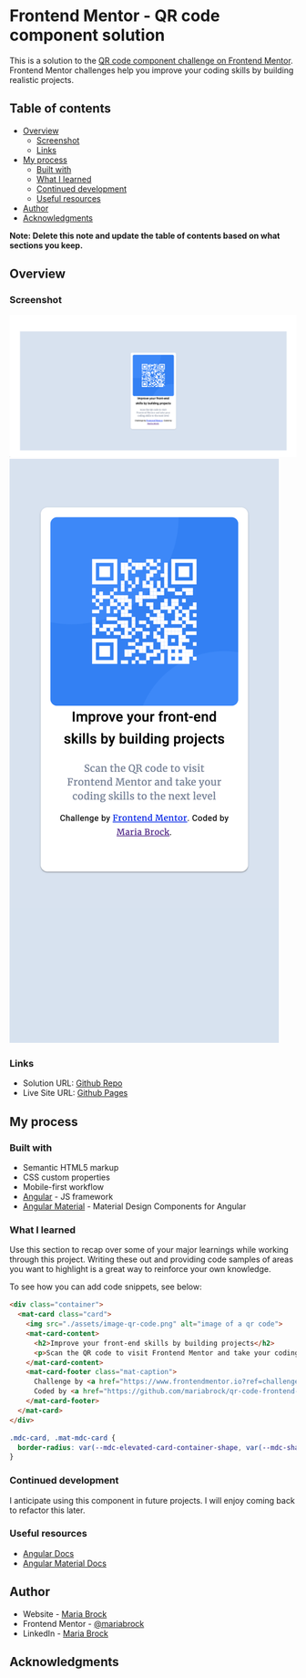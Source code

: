 # Frontend Mentor - QR code component solution

This is a solution to the [QR code component challenge on Frontend Mentor](https://www.frontendmentor.io/challenges/qr-code-component-iux_sIO_H). Frontend Mentor challenges help you improve your coding skills by building realistic projects.

## Table of contents

- [Overview](#overview)
  - [Screenshot](#screenshot)
  - [Links](#links)
- [My process](#my-process)
  - [Built with](#built-with)
  - [What I learned](#what-i-learned)
  - [Continued development](#continued-development)
  - [Useful resources](#useful-resources)
- [Author](#author)
- [Acknowledgments](#acknowledgments)

**Note: Delete this note and update the table of contents based on what sections you keep.**

## Overview

### Screenshot

![Desktop](./assets/desktop.png)
![Mobile](./assets/mobile.png)

### Links

- Solution URL: [Github Repo](https://github.com/mariabrock/qr-code-frontend-mentor)
- Live Site URL: [Github Pages](https://mariabrock.github.io/qr-code-frontend-mentor/)

## My process

### Built with

- Semantic HTML5 markup
- CSS custom properties
- Mobile-first workflow
- [Angular](https://angular.io/) - JS framework
- [Angular Material](https://material.angular.io/) - Material Design Components for Angular

### What I learned

Use this section to recap over some of your major learnings while working through this project. Writing these out and providing code samples of areas you want to highlight is a great way to reinforce your own knowledge.

To see how you can add code snippets, see below:

```html
<div class="container">
  <mat-card class="card">
    <img src="./assets/image-qr-code.png" alt="image of a qr code">
    <mat-card-content>
      <h2>Improve your front-end skills by building projects</h2>
      <p>Scan the QR code to visit Frontend Mentor and take your coding skills to the next level</p>
    </mat-card-content>
    <mat-card-footer class="mat-caption">
      Challenge by <a href="https://www.frontendmentor.io?ref=challenge" target="_blank">Frontend Mentor</a>.
      Coded by <a href="https://github.com/mariabrock/qr-code-frontend-mentor">Maria Brock</a>.
    </mat-card-footer>
  </mat-card>
</div>
```
```css
.mdc-card, .mat-mdc-card {
  border-radius: var(--mdc-elevated-card-container-shape, var(--mdc-shape-medium, 10px));
}
```

### Continued development

I anticipate using this component in future projects. I will enjoy coming back to refactor this later.

### Useful resources

- [Angular Docs](https://angular.io/)
- [Angular Material Docs](https://material.angular.io/)

## Author

- Website - [Maria Brock](https://www.mariabrock.tech/)
- Frontend Mentor - [@mariabrock](https://www.frontendmentor.io/profile/yourusername)
- LinkedIn - [Maria Brock](https://www.linkedin.com/in/maria-brock/)

## Acknowledgments


